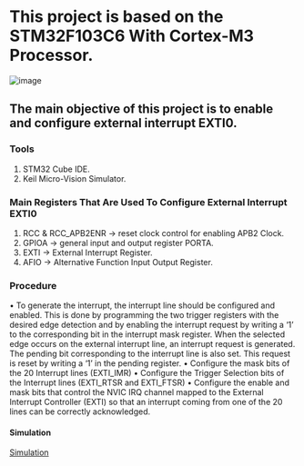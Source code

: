 # This project is based on the STM32F103C6 With Cortex-M3 Processor.
![image](https://github.com/Mo-Alsehli/Master_Embedded_Systems/assets/98949843/877509c1-fb1f-4872-b81e-bfa2c1e7ee5e)

## The main objective of this project is to enable and configure external interrupt EXTI0.

### Tools

1. STM32 Cube IDE.
2. Keil Micro-Vision Simulator.

### Main Registers That Are Used To Configure External Interrupt EXTI0
1. RCC & RCC_APB2ENR -> reset clock control for enabling APB2 Clock.
2. GPIOA -> general input and output register PORTA.
3. EXTI -> External Interrupt Register.
4. AFIO -> Alternative Function Input Output Register.

### Procedure
•  To generate the interrupt, the interrupt line should be configured and enabled. This is done
  by programming the two trigger registers with the desired edge detection and by enabling
	the interrupt request by writing a ‘1’ to the corresponding bit in the interrupt mask register.
	When the selected edge occurs on the external interrupt line, an interrupt request is
	generated. The pending bit corresponding to the interrupt line is also set. This request is
	reset by writing a ‘1’ in the pending register.
•  Configure the mask bits of the 20 Interrupt lines (EXTI_IMR)
•  Configure the Trigger Selection bits of the Interrupt lines (EXTI_RTSR and
   EXTI_FTSR)
•  Configure the enable and mask bits that control the NVIC IRQ channel mapped to the
   External Interrupt Controller (EXTI) so that an interrupt coming from one of the 20 lines
   can be correctly acknowledged.

#### Simulation
[Simulation](https://drive.google.com/file/d/1uUkbZ6L9HO5J31lSIFfCq7td6nNySirZ/view?usp=sharing)
